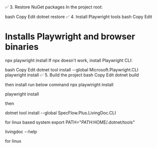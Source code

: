 ✅ 3. Restore NuGet packages
In the project root:

bash
Copy
Edit
dotnet restore
✅ 4. Install Playwright tools
bash
Copy
Edit

# Installs Playwright and browser binaries

npx playwright install
If npx doesn't work, install Playwright CLI:

bash
Copy
Edit
dotnet tool install --global Microsoft.Playwright.CLI
playwright install
✅ 5. Build the project
bash
Copy
Edit
dotnet build

then install run below command
npx playwiright install

playwright install

then

dotnet tool install --global SpecFlow.Plus.LivingDoc.CLI

for linux based system
export PATH="$PATH:$HOME/.dotnet/tools"

livingdoc --help

for linux
